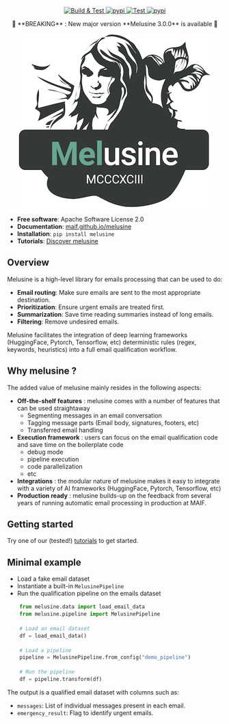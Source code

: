 <p align="center">
<a href="https://github.com/MAIF/melusine/actions?branch=master" target="_blank">
<img src="https://github.com/MAIF/melusine/actions/workflows/main.yml/badge.svg?branch=master" alt="Build & Test">
</a>
<a href="https://pypi.python.org/pypi/melusine" target="_blank">
<img src="https://img.shields.io/pypi/v/melusine.svg" alt="pypi">
</a>
<a href="https://opensource.org/licenses/Apache-2.0" target="_blank">
<img src="https://img.shields.io/badge/License-Apache%202.0-blue.svg" alt="Test">
</a>
<a href="https://shields.io/" target="_blank">
<img src="https://img.shields.io/badge/python-3.8+-blue.svg" alt="pypi">
</a>
</p>

<p align="center">🎉 **BREAKING** : New major version **Melusine 3.0.0** is available 🎉</p>

<p align="center">
<a href="https://maif.github.io/melusine" target="_blank">
<img src="docs/_static/melusine.png">
</a>
</p>

- **Free software**: Apache Software License 2.0
- **Documentation**: [maif.github.io/melusine](https://maif.github.io/melusine/)
- **Installation**: `pip install melusine`
- **Tutorials**: [Discover melusine](https://maif.github.io/melusine/tutorials/00_GettingStarted/)

## Overview


Melusine is a high-level library for emails processing that can be used to do:

- **Email routing**: Make sure emails are sent to the most appropriate destination.
- **Prioritization**: Ensure urgent emails are treated first.
- **Summarization**: Save time reading summaries instead of long emails.
- **Filtering**: Remove undesired emails.

Melusine facilitates the integration of deep learning frameworks (HuggingFace, Pytorch, Tensorflow, etc) 
deterministic rules (regex, keywords, heuristics) into a full email qualification workflow.

## Why melusine ?

The added value of melusine mainly resides in the following aspects:

- **Off-the-shelf features** :  melusine comes with a number of features that can be used straightaway
    - Segmenting messages in an email conversation
    - Tagging message parts (Email body, signatures, footers, etc)
    - Transferred email handling
- **Execution framework** : users can focus on the email qualification code and save time on the boilerplate code  
    - debug mode  
    - pipeline execution  
    - code parallelization
    - etc
- **Integrations** : the modular nature of melusine makes it easy to integrate with a variety of AI frameworks
  (HuggingFace, Pytorch, Tensorflow, etc)
- **Production ready** : melusine builds-up on the feedback from several years of running automatic email processing 
in production at MAIF.

## Getting started

Try one of our (tested!) [tutorials](https://maif.github.io/melusine/tutorials/00_GettingStarted/) to get started.

## Minimal example

- Load a fake email dataset
- Instantiate a built-in `MelusinePipeline`
- Run the qualification pipeline on the emails dataset

``` Python
    from melusine.data import load_email_data
    from melusine.pipeline import MelusinePipeline

    # Load an email dataset
    df = load_email_data()

    # Load a pipeline
    pipeline = MelusinePipeline.from_config("demo_pipeline")

    # Run the pipeline
    df = pipeline.transform(df)
```

The output is a qualified email dataset with columns such as:
- `messages`: List of individual messages present in each email.
- `emergency_result`: Flag to identify urgent emails.